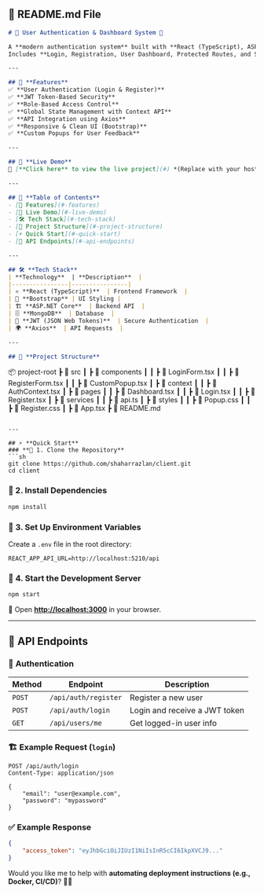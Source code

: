 ## 📌 **README.md File**
```md
# 🚀 User Authentication & Dashboard System 🔐

A **modern authentication system** built with **React (TypeScript), ASP.NET Core, MongoDB**, and **JWT Authentication**.  
Includes **Login, Registration, User Dashboard, Protected Routes, and Session Handling**.

---

## 📌 **Features**
✅ **User Authentication (Login & Register)**  
✅ **JWT Token-Based Security**  
✅ **Role-Based Access Control**  
✅ **Global State Management with Context API**  
✅ **API Integration using Axios**  
✅ **Responsive & Clean UI (Bootstrap)**  
✅ **Custom Popups for User Feedback**  

---

## 🚀 **Live Demo**
🔗 [**Click here** to view the live project](#) *(Replace with your hosted URL)*  

---

## 📜 **Table of Contents**
- [📌 Features](#-features)
- [🚀 Live Demo](#-live-demo)
- [🛠️ Tech Stack](#️-tech-stack)
- [📂 Project Structure](#-project-structure)
- [⚡ Quick Start](#-quick-start)
- [📌 API Endpoints](#-api-endpoints)

---

## 🛠️ **Tech Stack**
| **Technology**  | **Description**  |
|----------------|----------------|
| ⚛ **React (TypeScript)**  | Frontend Framework  |
| 🎨 **Bootstrap** | UI Styling |
| 🏗 **ASP.NET Core**  | Backend API  |
| 🗄 **MongoDB**  | Database  |
| 🔑 **JWT (JSON Web Tokens)**  | Secure Authentication  |
| 🌍 **Axios**  | API Requests  |

---

## 📂 **Project Structure**
```
📦 project-root
 ┣ 📂 src
 ┃ ┣ 📂 components
 ┃ ┃ ┣ 📜 LoginForm.tsx
 ┃ ┃ ┣ 📜 RegisterForm.tsx
 ┃ ┃ ┣ 📜 CustomPopup.tsx
 ┃ ┣ 📂 context
 ┃ ┃ ┣ 📜 AuthContext.tsx
 ┃ ┣ 📂 pages
 ┃ ┃ ┣ 📜 Dashboard.tsx
 ┃ ┃ ┣ 📜 Login.tsx
 ┃ ┃ ┣ 📜 Register.tsx
 ┃ ┣ 📂 services
 ┃ ┃ ┣ 📜 api.ts
 ┃ ┣ 📂 styles
 ┃ ┃ ┣ 📜 Popup.css
 ┃ ┃ ┣ 📜 Register.css
 ┃ ┣ 📜 App.tsx
 ┣ 📜 README.md
```

---

## ⚡ **Quick Start**
### **🔹 1. Clone the Repository**
```sh
git clone https://github.com/shaharrazlan/client.git
cd client
```

### **🔹 2. Install Dependencies**
```sh
npm install
```

### **🔹 3. Set Up Environment Variables**
Create a `.env` file in the root directory:
```env
REACT_APP_API_URL=http://localhost:5210/api
```

### **🔹 4. Start the Development Server**
```sh
npm start
```
🚀 Open **[http://localhost:3000](http://localhost:3000)** in your browser.

---

## 📌 **API Endpoints**
### 🔐 **Authentication**
| Method | Endpoint | Description |
|--------|----------|-------------|
| `POST` | `/api/auth/register` | Register a new user |
| `POST` | `/api/auth/login` | Login and receive a JWT token |
| `GET`  | `/api/users/me` | Get logged-in user info |

### 🏗 **Example Request (`login`)**
```http
POST /api/auth/login
Content-Type: application/json

{
    "email": "user@example.com",
    "password": "mypassword"
}
```

### ✅ **Example Response**
```json
{
    "access_token": "eyJhbGciOiJIUzI1NiIsInR5cCI6IkpXVCJ9..."
}
```


Would you like me to help with **automating deployment instructions (e.g., Docker, CI/CD)**? 🚀🔥
